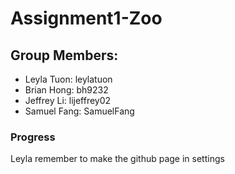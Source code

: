 # Assignment1-Zoo

## Group Members:
- Leyla Tuon: leylatuon
- Brian Hong: bh9232
- Jeffrey Li: lijeffrey02
- Samuel Fang: SamuelFang

### Progress
Leyla remember to make the github page in settings <br/>  